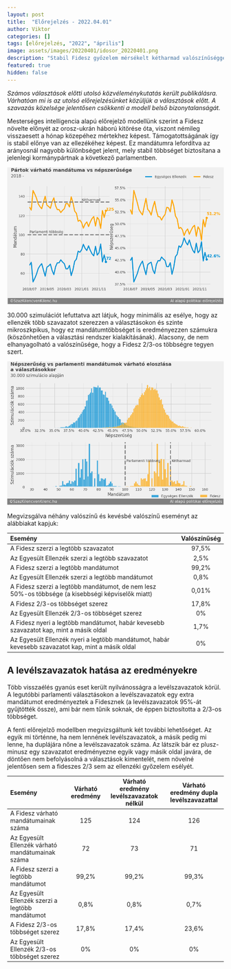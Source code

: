 ```yaml
---
layout: post
title:  "Előrejelzés - 2022.04.01"
author: Viktor
categories: []
tags: [előrejelzés, "2022", "április"]
image: assets/images/20220401/idosor_20220401.png
description: "Stabil Fidesz győzelem mérsékelt kétharmad valószínűséggel"
featured: true
hidden: false
---
```


*Számos választások előtti utolsó közvéleménykutatás került publikálásra. Várhatóan mi is az utolsó előrejelzésünket közüljük a választások előtt. A szavazás közelsége jelentősen csökkenti a modell belső bizonytalanságát.*

Mesterséges intelligencia alapú előrejelző modellünk szerint a Fidesz növelte előnyét az orosz-ukrán háború kitörése óta, viszont némileg visszaesett a hónap közepéhez mértekhez képest. Támogatottságának így is stabil előnye van az ellezékéhez képest. Ez mandátumra lefordítva az arányosnál nagyobb különbséget jelent, mely stabil többséget biztosítana a jelenlegi kormánypártnak a következő parlamentben.

  ![Eredmények](/assets/images/20220401/idosor_20220401.png)


30.000 szimulációt lefuttatva azt látjuk, hogy minimális az esélye, hogy az ellenzék több szavazatot szerezzen a választásokon és szinte mikroszkpikus, hogy ez mandátumtöbbséget is eredményezzen számukra (köszönhetően a választási rendszer kialakításának). Alacsony, de nem elhanyagolható a valószínűsége, hogy a Fidesz 2/3-os többségre tegyen szert.

  ![Eredmények](/assets/images/20220401/valasztas_eloszlas_20220401.png)


Megvizsgálva néhány valószínű és kevésbé valószínű eseményt az alábbiakat kapjuk:

| Esemény | Valószínűség |
| :---         |     :---:      |
| A Fidesz szerzi a legtöbb szavazatot   | 97,5%     |
| Az Egyesült Ellenzék szerzi a legtöbb szavazatot     | 2,5%       |
| A Fidesz szerzi a legtöbb mandátumot   | 99,2%     |
| Az Egyesült Ellenzék szerzi a legtöbb mandátumot     | 0,8%       |
| A Fidesz szerzi a legtöbb mandátumot, de nem lesz 50%-os többsége (a kisebbségi képviselők miatt)   | 0,01%     |
| A Fidesz 2/3-os többséget szerez    | 17,8%       |
| Az Egyesült Ellenzék 2/3-os többséget szerez   | 0%     |
| A Fidesz nyeri a legtöbb mandátumot, habár kevesebb szavazatot kap, mint a másik oldal    | 1,7%       |
| Az Egyesült Ellenzék nyeri a legtöbb mandátumot, habár kevesebb szavazatot kap, mint a másik oldal   | 0%     |

## A levélszavazatok hatása az eredményekre

Több visszaélés gyanús eset került nyilvánosságra a levélszavazatok körül. A legutóbbi parlamenti választásokon a levélszavazatok egy extra mandátumot eredményeztek a Fidesznek (a levélszavazatok 95%-át gyűjtötték össze), ami bár nem tűnik soknak, de éppen biztosította a 2/3-os többséget.

A fenti előrejelző modellben megvizsgáltunk két további lehetőséget. Az egyik mi történne, ha nem lennének levélszavazatok, a másik pedig mi lenne, ha duplájára nőne a levélszavazatok száma. Az látszik bár ez plusz-minusz egy szavazatot eredményezne egyik vagy másik oldal javára, de döntően nem befolyásolná a választások kimentelét, nem növelné jelentősen sem a fideszes 2/3 sem az ellenzéki győzelem esélyét.

| Esemény | Várható eredmény | Várható eredmény levélszavazatok nélkül | Várható eredmény dupla levélszavazattal |
| :---         |     :---:      |     :---:      |     :---:      |
| A Fidesz várható mandátumainak száma   | 125     | 124     | 126     |
| Az Egyesült Ellenzék várható mandátumainak száma   | 72     | 73     | 71    |
| A Fidesz szerzi a legtöbb mandátumot   | 99,2%     | 99,2%     | 99,3%     |
| Az Egyesült Ellenzék szerzi a legtöbb mandátumot     | 0,8%       | 0,8%       | 0,7%       |
| A Fidesz 2/3-os többséget szerez    | 17,8%       | 17,4%       | 23,6%       |
| Az Egyesült Ellenzék 2/3-os többséget szerez   | 0%     | 0%     | 0%     |


<br>